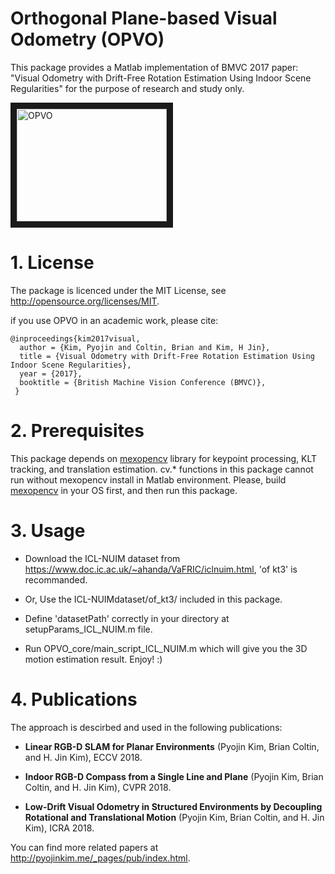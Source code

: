 # Orthogonal Plane-based Visual Odometry (OPVO)
This package provides a Matlab implementation of BMVC 2017 paper: "Visual Odometry with Drift-Free Rotation Estimation Using Indoor Scene Regularities" for the purpose of research and study only.

<a href="https://www.youtube.com/embed/sC3iiaxBhdw" target="_blank"><img src="http://img.youtube.com/vi/sC3iiaxBhdw/0.jpg" 
alt="OPVO" width="240" height="180" border="10" /></a>


# 1. License
The package is licenced under the MIT License, see http://opensource.org/licenses/MIT.

if you use OPVO in an academic work, please cite:

    @inproceedings{kim2017visual,
	  author = {Kim, Pyojin and Coltin, Brian and Kim, H Jin},
	  title = {Visual Odometry with Drift-Free Rotation Estimation Using Indoor Scene Regularities},
      year = {2017},
	  booktitle = {British Machine Vision Conference (BMVC)},
     }


# 2. Prerequisites
This package depends on [mexopencv](https://github.com/kyamagu/mexopencv) library for keypoint processing, KLT tracking, and translation estimation.
cv.* functions in this package cannot run without mexopencv install in Matlab environment.
Please, build [mexopencv](https://github.com/kyamagu/mexopencv) in your OS first, and then run this package.


# 3. Usage
* Download the ICL-NUIM dataset from https://www.doc.ic.ac.uk/~ahanda/VaFRIC/iclnuim.html, 'of kt3' is recommanded.

* Or, Use the ICL-NUIMdataset/of_kt3/ included in this package.

* Define 'datasetPath' correctly in your directory at setupParams_ICL_NUIM.m file.

* Run OPVO_core/main_script_ICL_NUIM.m which will give you the 3D motion estimation result. Enjoy! :)


# 4. Publications
The approach is descirbed and used in the following publications:

* **Linear RGB-D SLAM for Planar Environments** (Pyojin Kim, Brian Coltin, and H. Jin Kim), ECCV 2018.

* **Indoor RGB-D Compass from a Single Line and Plane** (Pyojin Kim, Brian Coltin, and H. Jin Kim), CVPR 2018.

* **Low-Drift Visual Odometry in Structured Environments by Decoupling Rotational and Translational Motion** (Pyojin Kim, Brian Coltin, and H. Jin Kim), ICRA 2018.

You can find more related papers at http://pyojinkim.me/_pages/pub/index.html.
